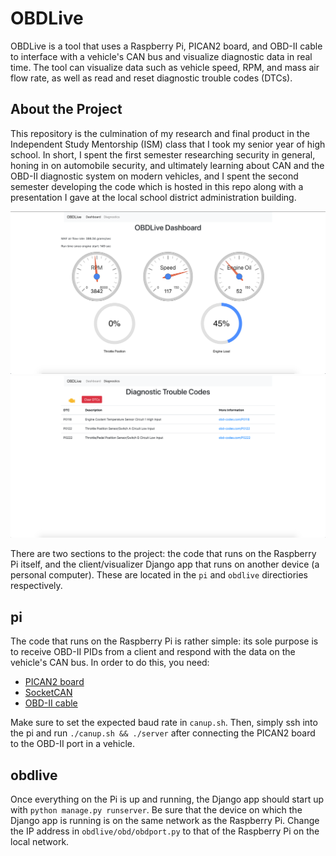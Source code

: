 # OBDLive
OBDLive is a tool that uses a Raspberry Pi, PICAN2 board, and OBD-II cable to interface with a vehicle's CAN bus and visualize diagnostic data in real time. The tool can visualize data such as vehicle speed, RPM, and mass air flow rate, as well as read and reset diagnostic trouble codes (DTCs).

## About the Project
This repository is the culmination of my research and final product in the Independent Study Mentorship (ISM) class that I took my senior year of high school. In short, I spent the first semester researching security in general, honing in on automobile security, and ultimately learning about CAN and the OBD-II diagnostic system on modern vehicles, and I spent the second semester developing the code which is hosted in this repo along with a presentation I gave at the local school district administration building.

![OBDLive Dashboard](dashboard.png)
![OBDLive DTCs](dtcs.png)

There are two sections to the project: the code that runs on the Raspberry Pi itself, and the client/visualizer Django app that  runs on another device (a personal computer). These are located in the `pi` and `obdlive` directiories respectively.

## pi
The code that runs on the Raspberry Pi is rather simple: its sole purpose is to receive OBD-II PIDs from a client and respond with the data on the vehicle's CAN bus. In order to do this, you need:
* [PICAN2 board](https://copperhilltech.com/pican-2-can-interface-for-raspberry-pi-2-3/)
* [SocketCAN](https://copperhilltech.com/pican2-controller-area-network-can-interface-for-raspberry-pi/)
* [OBD-II cable](https://copperhilltech.com/obd2-j1962-16pin-cable-open-end/)

Make sure to set the expected baud rate in `canup.sh`. Then, simply ssh into the pi and run `./canup.sh && ./server` after connecting the PICAN2 board to the OBD-II port in a vehicle.

## obdlive
Once everything on the Pi is up and running, the Django app should start up with `python manage.py runserver`. Be sure that the device on which the Django app is running is on the same network as the Raspberry Pi. Change the IP address in `obdlive/obd/obdport.py` to that of the Raspberry Pi on the local network.
